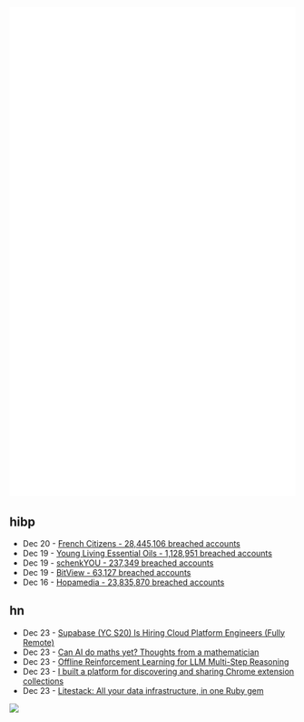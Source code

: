 ![Metrics](https://raw.githubusercontent.com/phixion/phixion/master/metrics.svg)

## hibp

<!--
for https://github.com/phixion/phixion/blob/main/.github/workflows/feeds.yml
-->
<!--START_SECTION:haveibeenpwnd-->
- Dec 20 - [French Citizens - 28,445,106 breached accounts](https://haveibeenpwned.com/PwnedWebsites#FrenchCitizens)
- Dec 19 - [Young Living Essential Oils - 1,128,951 breached accounts](https://haveibeenpwned.com/PwnedWebsites#YoungLivingEssentialOils)
- Dec 19 - [schenkYOU - 237,349 breached accounts](https://haveibeenpwned.com/PwnedWebsites#schenkYOU)
- Dec 19 - [BitView - 63,127 breached accounts](https://haveibeenpwned.com/PwnedWebsites#BitView)
- Dec 16 - [Hopamedia - 23,835,870 breached accounts](https://haveibeenpwned.com/PwnedWebsites#Hopamedia)
<!--END_SECTION:haveibeenpwnd-->

## hn

<!--
for https://github.com/phixion/phixion/blob/main/.github/workflows/feeds.yml
-->
<!--START_SECTION:hn-->
- Dec 23 - [Supabase (YC S20) Is Hiring Cloud Platform Engineers (Fully Remote)](https://jobs.ashbyhq.com/supabase/3b26b2c9-1e30-4e15-ae31-0cd07f4c530d)
- Dec 23 - [Can AI do maths yet? Thoughts from a mathematician](https://xenaproject.wordpress.com/2024/12/22/can-ai-do-maths-yet-thoughts-from-a-mathematician/)
- Dec 23 - [Offline Reinforcement Learning for LLM Multi-Step Reasoning](https://arxiv.org/abs/2412.16145)
- Dec 23 - [I built a platform for discovering and sharing Chrome extension collections](https://webextension.net/collections)
- Dec 23 - [Litestack: All your data infrastructure, in one Ruby gem](https://github.com/oldmoe/litestack)
<!--END_SECTION:hn-->

<!--
for https://yhype.me
-->
![](https://hit.yhype.me/github/profile?user_id=13013670)
